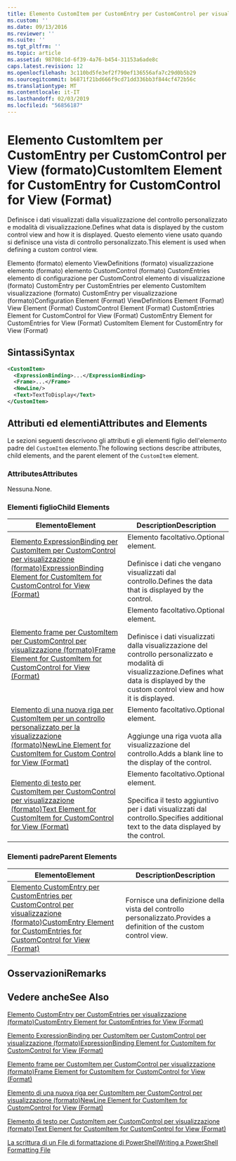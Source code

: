 ```yaml
---
title: Elemento CustomItem per CustomEntry per CustomControl per visualizzazione (formato) | Microsoft Docs
ms.custom: ''
ms.date: 09/13/2016
ms.reviewer: ''
ms.suite: ''
ms.tgt_pltfrm: ''
ms.topic: article
ms.assetid: 98708c1d-6f39-4a76-b454-31153a6ade8c
caps.latest.revision: 12
ms.openlocfilehash: 3c110bd5fe3ef2f790ef136556afa7c29d0b5b29
ms.sourcegitcommit: b6871f21bd666f9cd71dd336bb3f844cf472b56c
ms.translationtype: MT
ms.contentlocale: it-IT
ms.lasthandoff: 02/03/2019
ms.locfileid: "56856187"
---
```

# <a name="customitem-element-for-customentry-for-customcontrol-for-view-format"></a><span data-ttu-id="86467-102">Elemento CustomItem per CustomEntry per CustomControl per View (formato)</span><span class="sxs-lookup"><span data-stu-id="86467-102">CustomItem Element for CustomEntry for CustomControl for View (Format)</span></span>

<span data-ttu-id="86467-103">Definisce i dati visualizzati dalla visualizzazione del controllo personalizzato e modalità di visualizzazione.</span><span class="sxs-lookup"><span data-stu-id="86467-103">Defines what data is displayed by the custom control view and how it is displayed.</span></span> <span data-ttu-id="86467-104">Questo elemento viene usato quando si definisce una vista di controllo personalizzato.</span><span class="sxs-lookup"><span data-stu-id="86467-104">This element is used when defining a custom control view.</span></span>

<span data-ttu-id="86467-105">Elemento (formato) elemento ViewDefinitions (formato) visualizzazione elemento (formato) elemento CustomControl (formato) CustomEntries elemento di configurazione per CustomControl elemento di visualizzazione (formato) CustomEntry per CustomEntries per elemento CustomItem visualizzazione (formato) CustomEntry per visualizzazione (formato)</span><span class="sxs-lookup"><span data-stu-id="86467-105">Configuration Element (Format) ViewDefinitions Element (Format) View Element (Format) CustomControl Element (Format) CustomEntries Element for CustomControl for View (Format) CustomEntry Element for CustomEntries for View (Format) CustomItem Element for CustomEntry for View (Format)</span></span>

## <a name="syntax"></a><span data-ttu-id="86467-106">Sintassi</span><span class="sxs-lookup"><span data-stu-id="86467-106">Syntax</span></span>

```xml
<CustomItem>
  <ExpressionBinding>...</ExpressionBinding>
  <Frame>...</Frame>
  <NewLine/>
  <Text>TextToDisplay</Text>
</CustomItem>
```

## <a name="attributes-and-elements"></a><span data-ttu-id="86467-107">Attributi ed elementi</span><span class="sxs-lookup"><span data-stu-id="86467-107">Attributes and Elements</span></span>

<span data-ttu-id="86467-108">Le sezioni seguenti descrivono gli attributi e gli elementi figlio dell'elemento padre del `CustomItem` elemento.</span><span class="sxs-lookup"><span data-stu-id="86467-108">The following sections describe attributes, child elements, and the parent element of the `CustomItem` element.</span></span>

### <a name="attributes"></a><span data-ttu-id="86467-109">Attributes</span><span class="sxs-lookup"><span data-stu-id="86467-109">Attributes</span></span>

<span data-ttu-id="86467-110">Nessuna.</span><span class="sxs-lookup"><span data-stu-id="86467-110">None.</span></span>

### <a name="child-elements"></a><span data-ttu-id="86467-111">Elementi figlio</span><span class="sxs-lookup"><span data-stu-id="86467-111">Child Elements</span></span>

|<span data-ttu-id="86467-112">Elemento</span><span class="sxs-lookup"><span data-stu-id="86467-112">Element</span></span>|<span data-ttu-id="86467-113">Description</span><span class="sxs-lookup"><span data-stu-id="86467-113">Description</span></span>|
|-------------|-----------------|
|[<span data-ttu-id="86467-114">Elemento ExpressionBinding per CustomItem per CustomControl per visualizzazione (formato)</span><span class="sxs-lookup"><span data-stu-id="86467-114">ExpressionBinding Element for CustomItem for CustomControl for View (Format)</span></span>](./expressionbinding-element-for-customitem-for-customcontrol-for-view-format.md)|<span data-ttu-id="86467-115">Elemento facoltativo.</span><span class="sxs-lookup"><span data-stu-id="86467-115">Optional element.</span></span><br /><br /> <span data-ttu-id="86467-116">Definisce i dati che vengano visualizzati dal controllo.</span><span class="sxs-lookup"><span data-stu-id="86467-116">Defines the data that is displayed by the control.</span></span>|
|[<span data-ttu-id="86467-117">Elemento frame per CustomItem per CustomControl per visualizzazione (formato)</span><span class="sxs-lookup"><span data-stu-id="86467-117">Frame Element for CustomItem for CustomControl for View (Format)</span></span>](./frame-element-for-customitem-for-customcontrol-for-view-format.md)|<span data-ttu-id="86467-118">Elemento facoltativo.</span><span class="sxs-lookup"><span data-stu-id="86467-118">Optional element.</span></span><br /><br /> <span data-ttu-id="86467-119">Definisce i dati visualizzati dalla visualizzazione del controllo personalizzato e modalità di visualizzazione.</span><span class="sxs-lookup"><span data-stu-id="86467-119">Defines what data is displayed by the custom control view and how it is displayed.</span></span>|
|[<span data-ttu-id="86467-120">Elemento di una nuova riga per CustomItem per un controllo personalizzato per la visualizzazione (formato)</span><span class="sxs-lookup"><span data-stu-id="86467-120">NewLine Element for CustomItem for Custom Control for View (Format)</span></span>](./newline-element-for-customitem-for-customcontrol-for-view-format.md)|<span data-ttu-id="86467-121">Elemento facoltativo.</span><span class="sxs-lookup"><span data-stu-id="86467-121">Optional element.</span></span><br /><br /> <span data-ttu-id="86467-122">Aggiunge una riga vuota alla visualizzazione del controllo.</span><span class="sxs-lookup"><span data-stu-id="86467-122">Adds a blank line to the display of the control.</span></span>|
|[<span data-ttu-id="86467-123">Elemento di testo per CustomItem per CustomControl per visualizzazione (formato)</span><span class="sxs-lookup"><span data-stu-id="86467-123">Text Element for CustomItem for CustomControl for View (Format)</span></span>](./text-element-for-customitem-for-customview-for-view-format.md)|<span data-ttu-id="86467-124">Elemento facoltativo.</span><span class="sxs-lookup"><span data-stu-id="86467-124">Optional element.</span></span><br /><br /> <span data-ttu-id="86467-125">Specifica il testo aggiuntivo per i dati visualizzati dal controllo.</span><span class="sxs-lookup"><span data-stu-id="86467-125">Specifies additional text to the data displayed by the control.</span></span>|

### <a name="parent-elements"></a><span data-ttu-id="86467-126">Elementi padre</span><span class="sxs-lookup"><span data-stu-id="86467-126">Parent Elements</span></span>

|<span data-ttu-id="86467-127">Elemento</span><span class="sxs-lookup"><span data-stu-id="86467-127">Element</span></span>|<span data-ttu-id="86467-128">Description</span><span class="sxs-lookup"><span data-stu-id="86467-128">Description</span></span>|
|-------------|-----------------|
|[<span data-ttu-id="86467-129">Elemento CustomEntry per CustomEntries per CustomControl per visualizzazione (formato)</span><span class="sxs-lookup"><span data-stu-id="86467-129">CustomEntry Element for CustomEntries for CustomControl for View (Format)</span></span>](./customentry-element-for-customentries-for-customcontrol-for-view-format.md)|<span data-ttu-id="86467-130">Fornisce una definizione della vista del controllo personalizzato.</span><span class="sxs-lookup"><span data-stu-id="86467-130">Provides a definition of the custom control view.</span></span>|

## <a name="remarks"></a><span data-ttu-id="86467-131">Osservazioni</span><span class="sxs-lookup"><span data-stu-id="86467-131">Remarks</span></span>

## <a name="see-also"></a><span data-ttu-id="86467-132">Vedere anche</span><span class="sxs-lookup"><span data-stu-id="86467-132">See Also</span></span>

[<span data-ttu-id="86467-133">Elemento CustomEntry per CustomEntries per visualizzazione (formato)</span><span class="sxs-lookup"><span data-stu-id="86467-133">CustomEntry Element for CustomEntries for View (Format)</span></span>](./customentry-element-for-customentries-for-customcontrol-for-view-format.md)

[<span data-ttu-id="86467-134">Elemento ExpressionBinding per CustomItem per CustomControl per visualizzazione (formato)</span><span class="sxs-lookup"><span data-stu-id="86467-134">ExpressionBinding Element for CustomItem for CustomControl for View (Format)</span></span>](./expressionbinding-element-for-customitem-for-customcontrol-for-view-format.md)

[<span data-ttu-id="86467-135">Elemento frame per CustomItem per CustomControl per visualizzazione (formato)</span><span class="sxs-lookup"><span data-stu-id="86467-135">Frame Element for CustomItem for CustomControl for View (Format)</span></span>](./frame-element-for-customitem-for-customcontrol-for-view-format.md)

[<span data-ttu-id="86467-136">Elemento di una nuova riga per CustomItem per CustomControl per visualizzazione (formato)</span><span class="sxs-lookup"><span data-stu-id="86467-136">NewLine Element for CustomItem for CustomControl for View (Format)</span></span>](./newline-element-for-customitem-for-customcontrol-for-view-format.md)

[<span data-ttu-id="86467-137">Elemento di testo per CustomItem per CustomControl per visualizzazione (formato)</span><span class="sxs-lookup"><span data-stu-id="86467-137">Text Element for CustomItem for CustomControl for View (Format)</span></span>](./text-element-for-customitem-for-customview-for-view-format.md)

[<span data-ttu-id="86467-138">La scrittura di un File di formattazione di PowerShell</span><span class="sxs-lookup"><span data-stu-id="86467-138">Writing a PowerShell Formatting File</span></span>](./writing-a-powershell-formatting-file.md)
